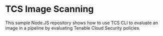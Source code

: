 # TCS Image Scanning

This sample Node.JS repository shows how to use TCS CLI to evaluate an image in a pipeline by evaluating Tenable Cloud Security policies. 

